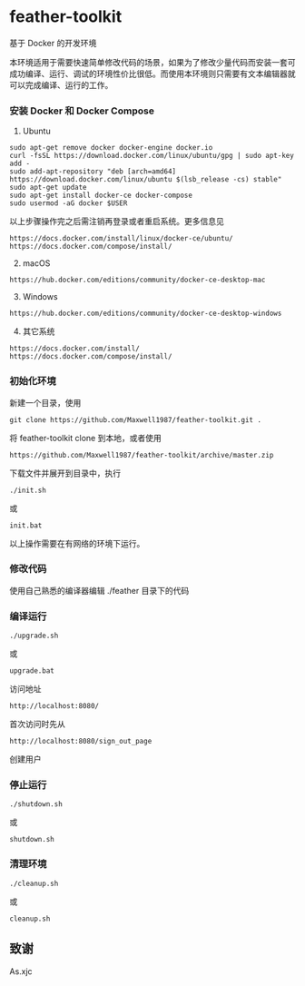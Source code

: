 # feather-toolkit
基于 Docker 的开发环境

本环境适用于需要快速简单修改代码的场景，如果为了修改少量代码而安装一套可成功编译、运行、调试的环境性价比很低。而使用本环境则只需要有文本编辑器就可以完成编译、运行的工作。

### 安装 Docker 和 Docker Compose

1. Ubuntu
```
sudo apt-get remove docker docker-engine docker.io
curl -fsSL https://download.docker.com/linux/ubuntu/gpg | sudo apt-key add -
sudo add-apt-repository "deb [arch=amd64] https://download.docker.com/linux/ubuntu $(lsb_release -cs) stable"
sudo apt-get update
sudo apt-get install docker-ce docker-compose
sudo usermod -aG docker $USER
```
以上步骤操作完之后需注销再登录或者重启系统。更多信息见
```
https://docs.docker.com/install/linux/docker-ce/ubuntu/
https://docs.docker.com/compose/install/
```

2. macOS
```
https://hub.docker.com/editions/community/docker-ce-desktop-mac
```

3. Windows
```
https://hub.docker.com/editions/community/docker-ce-desktop-windows
```

4. 其它系统
```
https://docs.docker.com/install/
https://docs.docker.com/compose/install/
```

### 初始化环境
新建一个目录，使用
```
git clone https://github.com/Maxwell1987/feather-toolkit.git .
```
将 feather-toolkit clone 到本地，或者使用
```
https://github.com/Maxwell1987/feather-toolkit/archive/master.zip
```
下载文件并展开到目录中，执行
```
./init.sh
```
或
```
init.bat
```

以上操作需要在有网络的环境下运行。

### 修改代码
使用自己熟悉的编译器编辑 ./feather 目录下的代码

### 编译运行
```
./upgrade.sh
```
或
```
upgrade.bat
```

访问地址
```
http://localhost:8080/
```
首次访问时先从
```
http://localhost:8080/sign_out_page
```
创建用户

### 停止运行
```
./shutdown.sh
```
或
```
shutdown.sh
```

### 清理环境
```
./cleanup.sh
```
或
```
cleanup.sh
```

## 致谢
As.xjc
